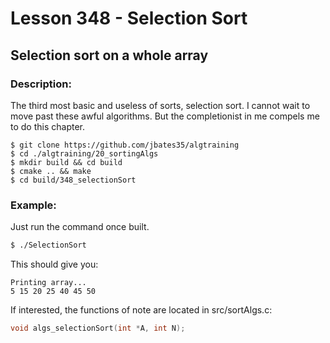 # Lesson 348 - Selection Sort 
## Selection sort on a whole array 
### Description:
The third most basic and useless of sorts, selection sort.
I cannot wait to move past these awful algorithms. But the completionist in me compels me to do this chapter.
```shell
$ git clone https://github.com/jbates35/algtraining
$ cd ./algtraining/20_sortingAlgs
$ mkdir build && cd build
$ cmake .. && make
$ cd build/348_selectionSort
```
### Example:
Just run the command once built.
```bash
$ ./SelectionSort
```
This should give you:
```
Printing array...
5 15 20 25 40 45 50 

```
If interested, the functions of note are located in src/sortAlgs.c:

```c
void algs_selectionSort(int *A, int N);
```
